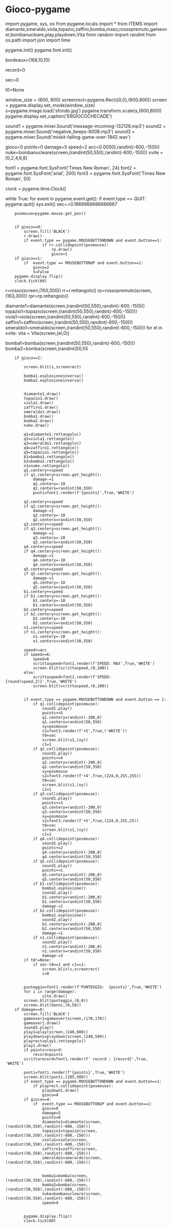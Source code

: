 # Gioco-pygame
import pygame, sys, os
from pygame.locals import *
from ITEMS import diamante,smeraldo,viola,topazio,zaffiro,bomba,rosso,rossopremuto,gameover,bombanucleare,play,playdown,Vita
from random import randint
from os.path import join
import time


pygame.init()
pygame.font.init()

bordeaux=(168,10,10)

record=0

sec=0

t0=None

window_size = (600, 800)
screenrect=pygame.Rect((0,0),(600,800))
screen = pygame.display.set_mode(window_size)
s=pygame.image.load('sfondo.jpg')
pygame.transform.scale(s,(600,800))
pygame.display.set_caption('ERGIOCOCHECADE')

sound1 = pygame.mixer.Sound('message-incoming-132126.mp3')
sound2 = pygame.mixer.Sound('negative_beeps-6008.mp3')
sound3 = pygame.mixer.Sound('mixkit-falling-game-over-1942.wav')

gioco=0
points=0
damage=5
speed=2
acc=0.0050),randint(-600,-150)))
nuke=bombanucleare(screen,(randint(50,550),randint(-600,-150)))
xvite = [0,2,4,6,8]


font1 = pygame.font.SysFont('Times New Roman', 24)
font2 = pygame.font.SysFont('arial', 200)
font3 = pygame.font.SysFont('Times New Roman', 50)

clock = pygame.time.Clock()

while True:
    for event in pygame.event.get():
        if event.type == QUIT:
            pygame.quit()
            sys.exit()
        sec+=0.1666666666666667
    
        posmouse=pygame.mouse.get_pos()


        if gioco==0:
            screen.fill('BLACK')
            r.draw()
            if event.type == pygame.MOUSEBUTTONDOWN and event.button==1:
                    if rr.collidepoint(posmouse):
                        rp.draw()
                        gioco=1
        if gioco==1:
            if  event.type == MOUSEBUTTONUP and event.button==1:
                gioco=2
                t=False
        pygame.display.flip()
        clock.tick(60)

r=rosso(screen,(150,300))
rr=r.rettangolo()
rp=rossopremuto(screen,(163,300))
rpr=rp.rettangolo()

diamante1=diamante(screen,(randint(50,550),randint(-600,-150)))
topazio1=topazio(screen,(randint(50,550),randint(-600,-150)))
viola1=viola(screen,(randint(50,550),randint(-600,-150)))
zaffiro1=zaffiro(screen,(randint(50,550),randint(-600,-150)))
smeraldo1=smeraldo(screen,(randint(50,550),randint(-600,-150)))
    for el in xvite:
        vita = Vita(screen,(el,0))


bomba1=bomba(screen,(randint(50,550),randint(-600,-150)))
bomba2=bomba(screen,(randint(50,55

        
        if gioco==2:
         
            screen.blit(s,screenrect)

            bomba1.esplosioneinversa()
            bomba2.esplosioneinversa()

            
            diamante1.draw()
            topazio1.draw()
            viola1.draw()
            zaffiro1.draw()
            smeraldo1.draw()
            bomba1.draw()
            bomba2.draw()
            nuke.draw()

            q1=diamante1.rettangolo()  
            q2=viola1.rettangolo()  
            q3=smeraldo1.rettangolo()  
            q4=zaffiro1.rettangolo()
            q5=topazio1.rettangolo()
            b1=bomba1.rettangolo()
            b2=bomba2.rettangolo()
            n1=nuke.rettangolo()
            q1.centery+=speed
            if q1.centery>screen.get_height():
                damage-=1
                q1.centery=-10
                q1.centerx=randint(50,550)
                punti=font1.render(f'{points}',True,'WHITE')

            q2.centery+=speed
            if q2.centery>screen.get_height():
                damage-=1
                q2.centery=-10
                q2.centerx=randint(50,550)
            q3.centery+=speed
            if q3.centery>screen.get_height():
                damage-=1
                q3.centery=-10
                q3.centerx=randint(50,550)
            q4.centery+=speed
            if q4.centery>screen.get_height():
                damage-=1
                q4.centery=-10
                q4.centerx=randint(50,550)
            q5.centery+=speed
            if q5.centery>screen.get_height():
                damage-=1
                q5.centery=-10
                q5.centerx=randint(50,550)
            b1.centery+=speed
            if b1.centery>screen.get_height():
                b1.centery=-10
                b1.centerx=randint(50,550)
            b2.centery+=speed
            if b2.centery>screen.get_height():
                b2.centery=-10
                b2.centerx=randint(50,550)
            n1.centery+=speed
            if n1.centery>screen.get_height():
                n1.centery=-10
                n1.centerx=randint(50,550)

            speed+=acc
            if speed>=6:
                speed=6
                scrittaspeed=font1.render(f'SPEED: MAX',True,'WHITE')
                screen.blit(scrittaspeed,(0,100))
            else:
                scrittaspeed=font1.render(f'SPEED: {round(speed,2)}',True,'WHITE')
                screen.blit(scrittaspeed,(0,100))


            if event.type == pygame.MOUSEBUTTONDOWN and event.button == 1:
                if q1.collidepoint(posmouse):
                    sound1.play()
                    points+=5
                    q1.centery=randint(-200,0)
                    q1.centerx=randint(50,550)
                    xy=posmouse
                    s1=font3.render(f'+5',True,('WHITE'))
                    t0=sec
                    screen.blit(s1,(xy))
                    c1=1
                if q2.collidepoint(posmouse):
                    sound1.play()
                    points+=4
                    q2.centery=randint(-200,0)
                    q2.centerx=randint(50,550)
                    xy=posmouse
                    s2=font3.render(f'+4',True,(224,0,255,255))
                    t0=sec
                    screen.blit(s1,(xy))
                    c1=1
                if q3.collidepoint(posmouse):
                    sound1.play()
                    points+=3
                    q3.centery=randint(-200,0)
                    q3.centerx=randint(50,550)
                    xy=posmouse
                    s2=font3.render(f'+5',True,(224,0,255,25))
                    t0=sec
                    screen.blit(s1,(xy))
                    c1=1
                if q4.collidepoint(posmouse):
                    sound1.play()
                    points+=2
                    q4.centery=randint(-200,0)
                    q4.centerx=randint(50,550)
                if q5.collidepoint(posmouse):
                    sound1.play()
                    points+=1
                    q5.centery=randint(-200,0)
                    q5.centerx=randint(50,550)
                if b1.collidepoint(posmouse):
                    bomba1.esplosione()
                    sound2.play()
                    b1.centery=randint(-200,0)
                    b1.centerx=randint(50,550)
                    damage-=1
                if b2.collidepoint(posmouse):
                    bomba1.esplosione()
                    sound2.play()
                    b2.centery=randint(-200,0)
                    b2.centerx=randint(50,550)
                    damage-=1
                if n1.collidepoint(posmouse):
                    sound2.play()
                    n1.centery=randint(-200,0)
                    n1.centerx=randint(50,550)
                    damage-=3
            if t0!=None:
                if sec-t0==1 and c1==1:
                    screen.blit(s,screenrect)
                    c=0


            punteggio=font1.render(f'PUNTEGGIO:  {points}',True,'WHITE')
            for i in range(damage):
                    vite.draw()            
            screen.blit(punteggio,(0,0))
            screen.blit(danni,(0,50))
        if damage<=0:
            screen.fill('BLACK')
            gameover1=gameover(screen,(170,170))
            gameover1.draw()
            sound3.play()
            play1=play(screen,(240,600))
            playdown1=playdown(screen,(240,590))
            playrect=play1.rettangolo()
            play1.draw()
            if points>record:
                record=points
            scrittarecord=font1.render(f' record : {record}',True, 'WHITE')

            punti=font1.render(f'{points}',True,'WHITE')
            screen.blit(punti,(285,500))
            if event.type == pygame.MOUSEBUTTONDOWN and event.button==1:
                if playrect.collidepoint(posmouse):
                    playdown1.draw()
                    gioco=4
            if gioco==4:
                if  event.type == MOUSEBUTTONUP and event.button==1:
                    gioco=0
                    damage=5
                    points=0
                    diamante1=diamante(screen,(randint(50,550),randint(-600,-150)))
                    topazio1=topazio(screen,(randint(50,550),randint(-600,-150)))
                    viola1=viola(screen,(randint(50,550),randint(-600,-150)))
                    zaffiro1=zaffiro(screen,(randint(50,550),randint(-600,-150)))
                    smeraldo1=smeraldo(screen,(randint(50,550),randint(-600,-150)))


                    bomba1=bomba(screen,(randint(50,550),randint(-600,-150)))
                    bomba2=bomba(screen,(randint(50,550),randint(-600,-150)))
                    nuke=bombanucleare(screen,(randint(50,550),randint(-600,-150)))
                    speed=4

                    
            pygame.display.flip()
            clock.tick(60)
